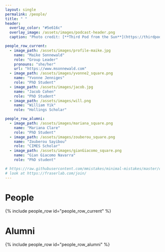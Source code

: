 ```yaml
---
layout: single
permalink: /people/
title: " "
header:
  overlay_color: "#5e616c"
  overlay_image: /assets/images/podcast-header.png
  caption: "Photo credit: [**Third Pod from the Sun**](https://thirdpodfromthesun.com/)"

people_row_current:
  - image_path: /assets/images/profile-maike.jpg
    name: "Maike Sonnewald"
    role: "Group Leader"
    pronouns: "she/her"
    url: "https://www.msonnewald.com"
  - image_path: /assets/images/yvonne2_square.png
    name: "Yvonne Jenniges"
    role: "PhD Student"
  - image_path: /assets/images/jacob.jpg
    name: "Jacob Cohen"
    role: "PhD Student"
  - image_path: /assets/images/will.png
    name: "William Yik"
    role: "Hollings Scholar"

people_row_alumni:
  - image_path: /assets/images/mariana_square.png
    name: "Mariana Clare"
    role: "PhD Student"   
  - image_path: /assets/images/zouberou_square.png
    name: "Zouberou Sayibou"
    role: "CIMES Scholar"
  - image_path: /assets/images/gianGiacomo_square.png
    name: "Gian Giacomo Navarra"
    role: "PhD student"

# https://raw.githubusercontent.com/mmistakes/minimal-mistakes/master/docs/_docs/14-helpers.md
# look at https://fraserlab.com/join/
---
```


# People

{% include people_row id="people_row_current" %}

# Alumni

{% include people_row id="people_row_alumni" %}
